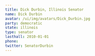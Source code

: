 ```yaml
---
title: Dick Durbin, Illinois Senator
name: Dick Durbin
avatar: /ui/img/avatars/Dick_Durbin.jpg
party: democratic
state: illinois
type: senator
lasthall: 2010-01-01
phone: 
twitter: SenatorDurbin
---
```

